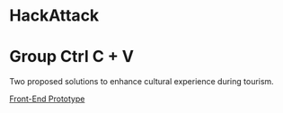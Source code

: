 # HackAttack
# Group Ctrl C + V
Two proposed solutions to enhance cultural experience during tourism.

[Front-End Prototype](https://www.figma.com/design/aFGM0Y8sJypA9wMb7Ylh9T/HA?node-id=0-1&t=3q6H4RWvbebBLSiT-1)
